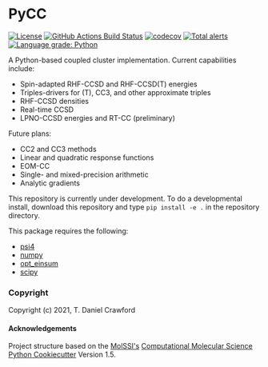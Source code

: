 PyCC
==============================
[//]: # (Badges)
[![License](https://img.shields.io/badge/License-BSD%203--Clause-blue.svg)](https://opensource.org/licenses/BSD-3-Clause)
[![GitHub Actions Build
Status](https://github.com/CrawfordGroup/pycc/workflows/CI/badge.svg)](https://github.com/lothian/pycc/actions?query=workflow%3ACI)
[![codecov](https://codecov.io/gh/CrawfordGroup/pycc/branch/main/graph/badge.svg)](https://codecov.io/gh/lothian/pycc/branch/main)
[![Total alerts](https://img.shields.io/lgtm/alerts/g/lothian/pycc.svg?logo=lgtm&logoWidth=18)](https://lgtm.com/projects/g/lothian/pycc/alerts/)
[![Language grade: Python](https://img.shields.io/lgtm/grade/python/g/lothian/pycc.svg?logo=lgtm&logoWidth=18)](https://lgtm.com/projects/g/lothian/pycc/context:python)

A Python-based coupled cluster implementation.  Current capabilities include:
  - Spin-adapted RHF-CCSD and RHF-CCSD(T) energies
  - Triples-drivers for (T), CC3, and other approximate triples
  - RHF-CCSD densities
  - Real-time CCSD
  - LPNO-CCSD energies and RT-CC (preliminary)

Future plans:
  - CC2 and CC3 methods
  - Linear and quadratic response functions
  - EOM-CC
  - Single- and mixed-precision arithmetic
  - Analytic gradients

This repository is currently under development. To do a developmental install, download this repository and type `pip install -e .` in the repository directory.

This package requires the following:
  - [psi4](https://psicode.org)
  - [numpy](https://numpy.org/)
  - [opt_einsum](https://optimized-einsum.readthedocs.io/en/stable/)
  - [scipy](https://www.scipy.org/)

### Copyright

Copyright (c) 2021, T. Daniel Crawford


#### Acknowledgements
 
Project structure based on the 
[MolSSI's](https://molssi.org) [Computational Molecular Science Python Cookiecutter](https://github.com/molssi/cookiecutter-cms) Version 1.5.
